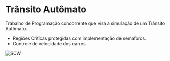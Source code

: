 # Trânsito Autômato
Trabalho de Programação concorrente que visa a simulação de um Trânsito Autômato.
* Regiões Critícas protegidas com implementação de semáforos.
* Controle de velocidade dos carros

![SCW](src/com/nathan/res/img/scw.gif)
